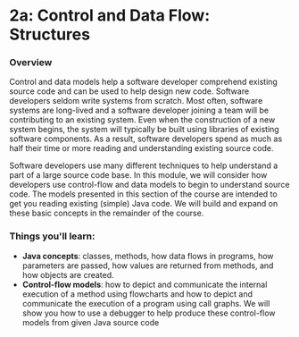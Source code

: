 # 2a: Control and Data Flow: Structures

### Overview

Control and data models help a software developer comprehend existing source code and can be used to help design new code. Software developers seldom write systems from scratch. Most often, software systems are long-lived and a software developer joining a team will be contributing to an existing system. Even when the construction of a new system begins, the system will typically be built using libraries of existing software components. As a result, software developers spend as much as half their time or more reading and understanding existing source code.

Software developers use many different techniques to help understand a part of a large source code base. In this module, we will consider how developers use control-flow and data models to begin to understand source code. The models presented in this section of the course are intended to get you reading existing (simple) Java code. We will build and expand on these basic concepts in the remainder of the course.

### Things you'll learn:

- **Java concepts**: classes, methods, how data flows in programs, how parameters are passed, how values are returned from methods, and how objects are created.
- **Control-flow models**: how to depict and communicate the internal execution of a method using flowcharts and how to depict and communicate the execution of a program using call graphs.  We will show you how to use a debugger to help produce these control-flow models from given Java source code